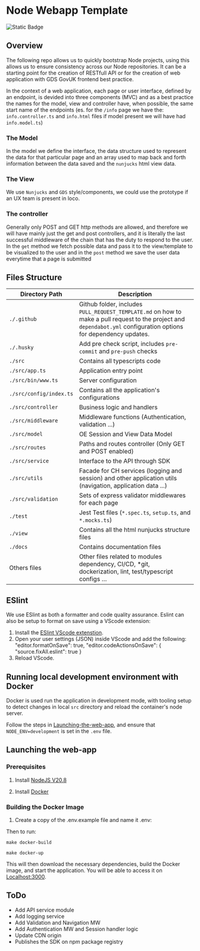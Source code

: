# Node Webapp Template
![Static Badge](https://img.shields.io/badge/test_coverage-%E2%89%A595%25-green)

## Overview

The following repo allows us to quickly bootstrap Node projects, using this allows us to ensure consistency across our Node repositories. It can be a starting point for the creation of RESTfull API ​or for the creation of web application with GDS GovUK frontend best practice.

In the context of a web application, each page or user interface, defined by an endpoint, is devided into three components (MVC) and as a best practice the names for the model, view and controller have, when possible, the same start name of the endpoints (es. for the `/info` page we have the: `info.controller.ts` and `info.html` files if model present we will have had `info.model.ts`)

### The Model

In the model we define the interface, the data structure used to represent the data for that particular page and an array used to map back and forth information between the data saved and the `nunjucks` html view data.

### The View

We use `Nunjucks` and `GDS` style/components, we could use the prototype if an UX team is present in loco.

### The controller

Generally only POST and GET http methods are allowed, and therefore we will have mainly just the get and post controllers, and it is literally the last successful middleware of the chain that has the duty to respond to the user.
In the `get` method we fetch possible data and pass it to the view/template to be visualized to the user and in the `post` method we save the user data everytime that a page is submitted

## Files Structure

Directory Path | Description
--- | ---
`./.github` | Github folder, includes `PULL_REQUEST_TEMPLATE.md` on how to make a pull request to the project and `dependabot.yml` configuration options for dependency updates.
`./.husky` | Add pre check script, includes `pre-commit` and `pre-push` checks
`./src` | Contains all typescripts code
`./src/app.ts` | Application entry point
`./src/bin/www.ts` | Server configuration
`./src/config/index.ts` | Contains all the application's configurations
`./src/controller` | Business logic and handlers
`./src/middleware` | Middleware functions (Authentication, validation ...)
`./src/model` | OE Session and View Data Model
`./src/routes` | Paths and routes controller (Only GET and POST enabled)
`./src/service` | Interface to the API through SDK
`./src/utils` | Facade for CH services (logging and session) and other application utils (navigation, application data ...)
`./src/validation` | Sets of express validator middlewares for each page
`./test` | Jest Test files (`*.spec.ts`, `setup.ts`, and `*.mocks.ts`)
`./view` | Contains all the html nunjucks structure files
`./docs` | Contains documentation files
Others files | Other files related to modules dependency, CI/CD, *git, dockerization, lint, test/typescript configs …

## ESlint

We use ESlint as both a formatter and code quality assurance. Eslint can also be setup to format on save using a VScode extension:

1. Install the [ESlint VScode extenstion](https://marketplace.visualstudio.com/items?itemName=dbaeumer.vscode-eslint).
2. Open your user settings (JSON) inside VScode and add the following:
    "editor.formatOnSave": true, 
    "editor.codeActionsOnSave": { "source.fixAll.eslint": true }
3. Reload VScode.

## Running local development environment with Docker

Docker is used run the application in development mode, with tooling setup to detect changes in local `src` directory and reload the container's node server.

Follow the steps in [Launching-the-web-app](#Launching-the-web-app), and ensure that `NODE_ENV=development` is set in the `.env` file.

## Launching the web-app

### Prerequisites

1. Install [NodeJS V20.8](https://nodejs.org/en)

2. Install [Docker](https://www.docker.com/get-started)

### Building the Docker Image

1. Create a copy of the .env.example file and name it .env:

 Then to run:

    make docker-build

    make docker-up

This will then download the necessary dependencies, build the Docker image, and start the application.
You will be able to access it on [Localhost:3000](localhost:3000).


## ToDo

- Add API service module
- Add logging service
- Add Validation and Navigation MW
- Add Authentication MW and Session handler logic
- Update CDN origin
- Publishes the SDK on npm package registry
